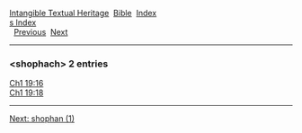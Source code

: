 [Intangible Textual Heritage](../../index)  [Bible](../index) 
[Index](index)   
[s Index](_s_)  
  [Previous](c10343)  [Next](c10345) 

------------------------------------------------------------------------

### &lt;shophach&gt; 2 entries

[Ch1 19:16](../kjv/ch1019.htm#016)  
[Ch1 19:18](../kjv/ch1019.htm#018)  

------------------------------------------------------------------------

[Next: shophan (1)](c10345)
